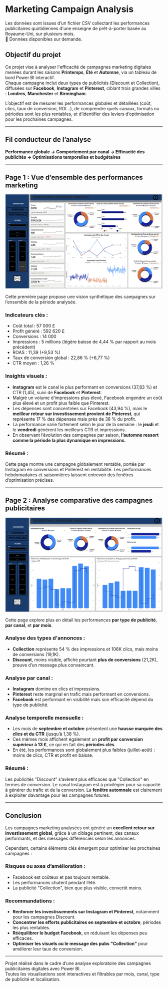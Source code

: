 # Marketing Campaign Analysis

Les données sont issues d’un fichier CSV collectant les performances publicitaires quotidiennes d'une enseigne de prêt-à-porter basée au Royaume-Uni, sur plusieurs mois.  
🔗 Données disponibles sur demande.

## Objectif du projet

Ce projet vise à analyser l'efficacité de campagnes marketing digitales menées durant les saisons **Printemps**, **Été** et **Automne**, via un tableau de bord Power BI interactif.  
Chaque campagne inclut deux types de publicités (Discount et Collection), diffusées sur **Facebook**, **Instagram** et **Pinterest**, ciblant trois grandes villes : **Londres**, **Manchester** et **Birmingham**.

L’objectif est de mesurer les performances globales et détaillées (coût, clics, taux de conversion, ROI…), de comprendre quels canaux, formats ou périodes sont les plus rentables, et d’identifier des leviers d’optimisation pour les prochaines campagnes.

---

## Fil conducteur de l’analyse  
**Performance globale → Comportement par canal → Efficacité des publicités → Optimisations temporelles et budgétaires**

---

## Page 1 : Vue d’ensemble des performances marketing  
![Dashboard Page 1](https://github.com/Lynnexxx/Power-bi-Reporting/blob/c6ea2a158f860254cffb89883a8b93170c5055d1/MARKETING-CAMPAIGN-ANALYSIS/Images/Page%201-Market.png)

Cette première page propose une vision synthétique des campagnes sur l’ensemble de la période analysée.

### Indicateurs clés :
- Coût total : 57 000 £
- Profit généré : 592 620 £
- Conversions : 14 000
- Impressions : 5 millions (légère baisse de 4,44 % par rapport au mois précédent)
- ROAS : 11,39 (+9,53 %)
- Taux de conversion global : 22,86 % (+6,77 %)
- CTR moyen : 1,26 %

### Insights visuels :
- **Instagram** est le canal le plus performant en conversions (37,83 %) et CTR (1,45), suivi de **Facebook** et **Pinterest**.
- Malgré un volume d’impressions plus élevé, Facebook engendre un coût plus élevé et un profit plus faible que Pinterest.
- Les dépenses sont concentrées sur Facebook (43,94 %), mais le **meilleur retour sur investissement provient de Pinterest**, qui représente 17 % des dépenses mais près de 38 % du profit.
- La performance varie fortement selon le jour de la semaine : le **jeudi** et le **vendredi** génèrent les meilleurs CTR et impressions.
- En observant l’évolution des campagnes par saison, **l’automne ressort comme la période la plus dynamique en impressions.**

### Résumé :
Cette page montre une campagne globalement rentable, portée par Instagram en conversions et Pinterest en rentabilité. Les performances hebdomadaires et saisonnières laissent entrevoir des fenêtres d’optimisation précises.

---

## Page 2 : Analyse comparative des campagnes publicitaires  
![Dashboard Page 2](https://github.com/Lynnexxx/Power-bi-Reporting/blob/c6ea2a158f860254cffb89883a8b93170c5055d1/MARKETING-CAMPAIGN-ANALYSIS/Images/Page%202-Market.png)

Cette page explore plus en détail les performances **par type de publicité**, **par canal**, et **par mois**.

### Analyse des types d'annonces :
- **Collection** représente 54 % des impressions et 106K clics, mais moins de conversions (19,1K).
- **Discount**, moins visible, affiche pourtant **plus de conversions** (21,2K), preuve d’un message plus convaincant.

### Analyse par canal :
- **Instagram** domine en clics et impressions.
- **Pinterest** reste marginal en trafic mais performant en conversions.
- **Facebook** est performant en visibilité mais son efficacité dépend du type de publicité.

### Analyse temporelle mensuelle :
- Les mois de **septembre et octobre** présentent une **hausse marquée des clics et du CTR** (jusqu’à 1,38 %).
- Ces mêmes mois affichent également un **profit par conversion supérieur à 13 £**, ce qui en fait des **périodes clés**.
- En été, les performances sont globalement plus faibles (juillet-août) : moins de clics, CTR et profit en baisse.

### Résumé :
Les publicités "Discount" s’avèrent plus efficaces que "Collection" en termes de conversion. Le canal Instagram est à privilégier pour sa capacité à générer du trafic et de la conversion. La **fenêtre automnale** est clairement à exploiter davantage pour les campagnes futures.

---

## Conclusion

Les campagnes marketing analysées ont généré un **excellent retour sur investissement global**, grâce à un ciblage pertinent, des canaux performants, et des messages différenciés selon les annonces.

Cependant, certains éléments clés émergent pour optimiser les prochaines campagnes :

### Risques ou axes d’amélioration :
- Facebook est coûteux et pas toujours rentable.
- Les performances chutent pendant l’été.
- La publicité "Collection", bien que plus visible, convertit moins.

### Recommandations :
- **Renforcer les investissements sur Instagram et Pinterest**, notamment pour les campagnes Discount.
- **Concentrer les efforts publicitaires en septembre et octobre**, périodes les plus rentables.
- **Rééquilibrer le budget Facebook**, en réduisant les dépenses peu efficaces.
- **Optimiser les visuels ou le message des pubs "Collection"** pour améliorer leur taux de conversion.

---

Projet réalisé dans le cadre d’une analyse exploratoire des campagnes publicitaires digitales avec Power BI.  
Toutes les visualisations sont interactives et filtrables par mois, canal, type de publicité et localisation.
